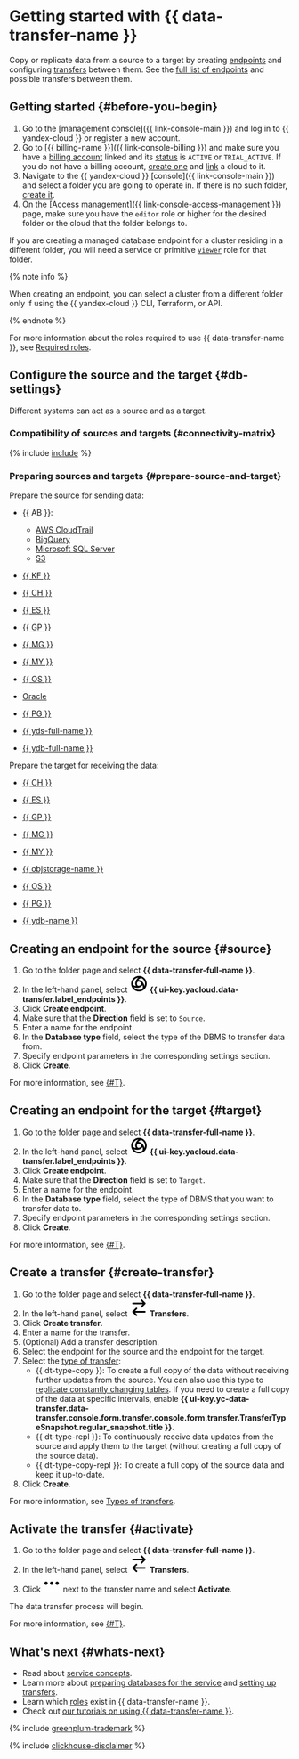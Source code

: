 # Getting started with {{ data-transfer-name }}

Copy or replicate data from a source to a target by creating [endpoints](concepts/index.md#endpoint) and configuring [transfers](concepts/index.md#transfer) between them.
See the [full list of endpoints](transfer-matrix.md) and possible transfers between them.


## Getting started {#before-you-begin}

1. Go to the [management console]({{ link-console-main }}) and log in to {{ yandex-cloud }} or register a new account.
1. Go to [{{ billing-name }}]({{ link-console-billing }}) and make sure you have a [billing account](../billing/concepts/billing-account.md) linked and its [status](../billing/concepts/billing-account-statuses.md) is `ACTIVE` or `TRIAL_ACTIVE`. If you do not have a billing account, [create one](../billing/quickstart/index.md) and [link](../billing/operations/pin-cloud.md) a cloud to it.
1. Navigate to the {{ yandex-cloud }} [console]({{ link-console-main }}) and select a folder you are going to operate in. If there is no such folder, [create it](../resource-manager/operations/folder/create.md).
1. On the [Access management]({{ link-console-access-management }}) page, make sure you have the `editor` role or higher for the desired folder or the cloud that the folder belongs to.

If you are creating a managed database endpoint for a cluster residing in a different folder, you will need a service or primitive [`viewer`](../iam/roles-reference.md#viewer) role for that folder.

{% note info %}

When creating an endpoint, you can select a cluster from a different folder only if using the {{ yandex-cloud }} CLI, Terraform, or API.

{% endnote %}

For more information about the roles required to use {{ data-transfer-name }}, see [Required roles](security/index.md#required-roles).


## Configure the source and the target {#db-settings}

Different systems can act as a source and as a target.

### Compatibility of sources and targets {#connectivity-matrix}

{% include [include](../_includes/data-transfer/connectivity-marix.md) %}

### Preparing sources and targets {#prepare-source-and-target}

Prepare the source for sending data:

* {{ AB }}:
    * [AWS CloudTrail](operations/prepare.md#source-aws)
    * [BigQuery](operations/prepare.md#source-bigquery)
    * [Microsoft SQL Server](operations/prepare.md#source-mssql)
    * [S3](operations/prepare.md#source-s3)
* [{{ KF }}](operations/prepare.md#source-kf)
* [{{ CH }}](operations/prepare.md#source-ch)
* [{{ ES }}](operations/prepare.md#source-es)
* [{{ GP }}](operations/prepare.md#source-gp)
* [{{ MG }}](operations/prepare.md#source-mg)
* [{{ MY }}](operations/prepare.md#source-my)
* [{{ OS }}](operations/prepare.md#source-os)
* [Oracle](operations/prepare.md#source-oracle)
* [{{ PG }}](operations/prepare.md#source-pg)
* [{{ yds-full-name }}](operations/prepare.md#source-yds)

* [{{ ydb-full-name }}](operations/prepare.md#source-ydb)

Prepare the target for receiving the data:

* [{{ CH }}](operations/prepare.md#target-ch)
* [{{ ES }}](operations/prepare.md#target-es)
* [{{ GP }}](operations/prepare.md#target-gp)
* [{{ MG }}](operations/prepare.md#target-mg)
* [{{ MY }}](operations/prepare.md#target-my)
* [{{ objstorage-name }}](operations/prepare.md#target-storage)
* [{{ OS }}](operations/prepare.md#target-os)
* [{{ PG }}](operations/prepare.md#target-pg)


* [{{ ydb-name }}](operations/prepare.md#target-ydb)


## Creating an endpoint for the source {#source}

1. Go to the folder page and select **{{ data-transfer-full-name }}**.
1. In the left-hand panel, select ![image](../_assets/console-icons/aperture.svg) **{{ ui-key.yacloud.data-transfer.label_endpoints }}**.
1. Click **Create endpoint**.
1. Make sure that the **Direction** field is set to `Source`.
1. Enter a name for the endpoint.
1. In the **Database type** field, select the type of the DBMS to transfer data from.
1. Specify endpoint parameters in the corresponding settings section.
1. Click **Create**.

For more information, see [{#T}](operations/endpoint/index.md).

## Creating an endpoint for the target {#target}

1. Go to the folder page and select **{{ data-transfer-full-name }}**.
1. In the left-hand panel, select ![image](../_assets/console-icons/aperture.svg) **{{ ui-key.yacloud.data-transfer.label_endpoints }}**.
1. Click **Create endpoint**.
1. Make sure that the **Direction** field is set to `Target`.
1. Enter a name for the endpoint.
1. In the **Database type** field, select the type of DBMS that you want to transfer data to.
1. Specify endpoint parameters in the corresponding settings section.
1. Click **Create**.

For more information, see [{#T}](./operations/endpoint/index.md).

## Create a transfer {#create-transfer}

1. Go to the folder page and select **{{ data-transfer-full-name }}**.
1. In the left-hand panel, select ![image](../_assets/console-icons/arrow-right-arrow-left.svg) **Transfers**.
1. Click **Create transfer**.
1. Enter a name for the transfer.
1. (Optional) Add a transfer description.
1. Select the endpoint for the source and the endpoint for the target.
1. Select the [type of transfer](./concepts/index.md#transfer-type.md):
    * {{ dt-type-copy }}: To create a full copy of the data without receiving further updates from the source. You can also use this type to [replicate constantly changing tables](concepts/transfer-lifecycle.md#select-transfer-type).
        If you need to create a full copy of the data at specific intervals, enable **{{ ui-key.yc-data-transfer.data-transfer.console.form.transfer.console.form.transfer.TransferTypeSnapshot.regular_snapshot.title }}**.
    * {{ dt-type-repl }}: To continuously receive data updates from the source and apply them to the target (without creating a full copy of the source data).
    * {{ dt-type-copy-repl }}: To create a full copy of the source data and keep it up-to-date.
1. Click **Create**.

For more information, see [Types of transfers](./concepts/transfer-lifecycle.md#transfer-types).

## Activate the transfer {#activate}

1. Go to the folder page and select **{{ data-transfer-full-name }}**.
1. In the left-hand panel, select ![image](../_assets/console-icons/arrow-right-arrow-left.svg) **Transfers**.
1. Click ![ellipsis](../_assets/console-icons/ellipsis.svg) next to the transfer name and select **Activate**.

The data transfer process will begin.

For more information, see [{#T}](operations/transfer.md).

## What's next {#whats-next}

* Read about [service concepts](concepts/index.md).
* Learn more about [preparing databases for the service](operations/prepare.md) and [setting up transfers](operations/transfer.md).
* Learn which [roles](security/index.md) exist in {{ data-transfer-name }}.
* Check out [our tutorials on using {{ data-transfer-name }}](tutorials/index.md).

{% include [greenplum-trademark](../_includes/mdb/mgp/trademark.md) %}

{% include [clickhouse-disclaimer](../_includes/clickhouse-disclaimer.md) %}
